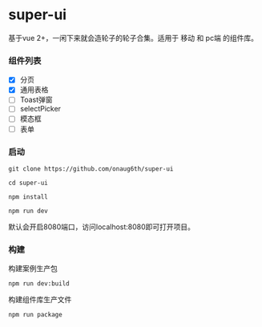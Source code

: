# super-ui

基于vue 2+，一闲下来就会造轮子的轮子合集。适用于 移动 和 pc端 的组件库。

### 组件列表

- [x] 分页
- [x] 通用表格
- [ ] Toast弹窗
- [ ] selectPicker
- [ ] 模态框
- [ ] 表单

### 启动

```
git clone https://github.com/onaug6th/super-ui

cd super-ui

npm install 

npm run dev
```
默认会开启8080端口，访问localhost:8080即可打开项目。

### 构建

构建案例生产包
```
npm run dev:build
```

构建组件库生产文件
```
npm run package
```

